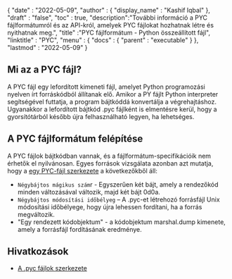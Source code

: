 {
  "date" : "2022-05-09",
  "author" : {
    "display_name" : "Kashif Iqbal"
},
  "draft" : "false",
  "toc" : true,
  "description":"További információ a PYC fájlformátumról és az API-król, amelyek PYC fájlokat hozhatnak létre és nyithatnak meg.",
  "title" :"PYC fájlformátum - Python összeállított fájl",
  "linktitle" : "PYC",
  "menu" : {
    "docs" : {
      "parent" : "executable"
}
},
  "lastmod" : "2022-05-09"
}

## Mi az a PYC fájl?

A PYC fájl egy lefordított kimeneti fájl, amelyet Python programozási nyelven írt forráskódból állítanak elő. Amikor a PY fájlt Python interpreter segítségével futtatja, a program bájtkóddá konvertálja a végrehajtáshoz. Ugyanakkor a lefordított bájtkód .pyc fájlként is elmentésre kerül, hogy a gyorsítótárból később újra felhasználható legyen, ha lehetséges.

## A PYC fájlformátum felépítése

A PYC fájlok bájtkódban vannak, és a fájlformátum-specifikációik nem érhetők el nyilvánosan. Egyes források vizsgálata azonban azt mutatja, hogy a [egy PYC-fájl szerkezete](https://nedbatchelder.com/blog/200804/the_structure_of_pyc_files.html) a következőkből áll:

* `Négybájtos mágikus szám`r - Egyszerűen két bájt, amely a rendezőkód minden változásával változik, majd két bájt 0d0a.
* `Négybájtos módosítási időbélyeg` – A .pyc-et létrehozó forrásfájl Unix módosítási időbélyege, hogy újra lehessen fordítani, ha a forrás megváltozik.
* "Egy rendezett kódobjektum" - a kódobjektum marshal.dump kimenete, amely a forrásfájl fordításának eredménye.

## Hivatkozások

* [A .pyc fájlok szerkezete](https://nedbatchelder.com/blog/200804/the_structure_of_pyc_files.html)

